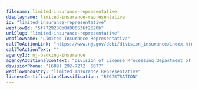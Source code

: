 ```yaml
---
filename: limited-insurance-representative
displayname: limited-insurance-representative
id: "limited-insurance-representative"
webflowId: "5f7729280b0d006536f2520b"
urlSlug: "limited-insurance-representative"
webflowName: "Limited Insurance Representative"
callToActionLink: "https://www.nj.gov/dobi/division_insurance/index.htm"
callToActionText: ""
agencyId: nj-banking-insurance
agencyAdditionalContext: "Division of License Processing Department of Banking and Insurance, Insurance Education"
divisionPhone: "(609) 292-7272  5077"
webflowIndustry: "limited Insurance Representative"
licenseCertificationClassification: "REGISTRATION"
---
```

